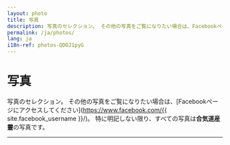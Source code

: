 ```yaml
---
layout: photo
title: 写真
description: 写真のセレクション。 その他の写真をご覧になりたい場合は、Facebookページにアクセスしてください。 特に明記しない限り、すべての写真は合気道産靈の写真です。
permalink: /ja/photos/
lang: ja
i18n-ref: photos-QDOJ1pyG
---
```


# 写真

写真のセレクション。 その他の写真をご覧になりたい場合は、[Facebookページにアクセスしてください](https://www.facebook.com/{{ site.facebook_username }}/)。 特に明記しない限り、すべての写真は<b>合気道産靈</b>の写真です。

<hr>
